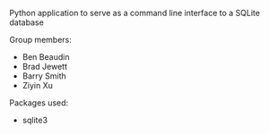 Python application to serve as a command line interface
to a SQLite database

Group members:
* Ben Beaudin
* Brad Jewett
* Barry Smith
* Ziyin Xu

Packages used:
* sqlite3

